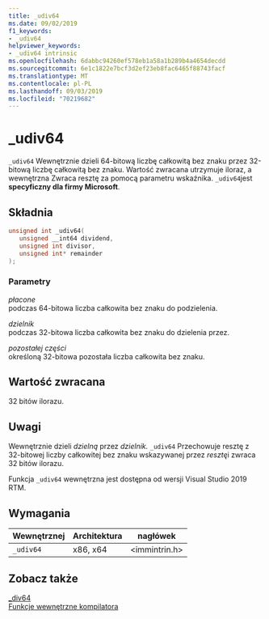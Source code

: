 ```yaml
---
title: _udiv64
ms.date: 09/02/2019
f1_keywords:
- _udiv64
helpviewer_keywords:
- _udiv64 intrinsic
ms.openlocfilehash: 6dabbc94260ef578eb1a58a1b289b4a4654decdd
ms.sourcegitcommit: 6e1c1822e7bcf3d2ef23eb8fac6465f88743facf
ms.translationtype: MT
ms.contentlocale: pl-PL
ms.lasthandoff: 09/03/2019
ms.locfileid: "70219682"
---
```

# <a name="_udiv64"></a>_udiv64

`_udiv64` Wewnętrznie dzieli 64-bitową liczbę całkowitą bez znaku przez 32-bitową liczbę całkowitą bez znaku. Wartość zwracana utrzymuje iloraz, a wewnętrzna Zwraca resztę za pomocą parametru wskaźnika. `_udiv64`jest **specyficzny dla firmy Microsoft**.

## <a name="syntax"></a>Składnia

```C
unsigned int _udiv64(
   unsigned __int64 dividend,
   unsigned int divisor,
   unsigned int* remainder
);
```

### <a name="parameters"></a>Parametry

*płacone*\
podczas 64-bitowa liczba całkowita bez znaku do podzielenia.

*dzielnik*\
podczas 32-bitowa liczba całkowita bez znaku do dzielenia przez.

*pozostałej części*\
określoną 32-bitowa pozostała liczba całkowita bez znaku.

## <a name="return-value"></a>Wartość zwracana

32 bitów ilorazu.

## <a name="remarks"></a>Uwagi

Wewnętrznie dzieli *dzielną* przez *dzielnik.* `_udiv64` Przechowuje resztę z 32-bitowej liczby całkowitej bez znaku wskazywanej przez *resztę*i zwraca 32 bitów ilorazu.

Funkcja `_udiv64` wewnętrzna jest dostępna od wersji Visual Studio 2019 RTM.

## <a name="requirements"></a>Wymagania

|Wewnętrznej|Architektura|nagłówek|
|---------------|------------------|------------|
|`_udiv64`|x86, x64|\<immintrin.h>|

## <a name="see-also"></a>Zobacz także

[_div64](div64.md) \
[Funkcje wewnętrzne kompilatora](compiler-intrinsics.md)
